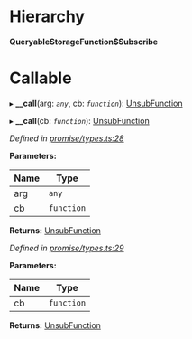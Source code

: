 

# Hierarchy

**QueryableStorageFunction$Subscribe**

# Callable
▸ **__call**(arg: *`any`*, cb: *`function`*): [UnsubFunction](../modules/_promise_types_.md#unsubfunction)

▸ **__call**(cb: *`function`*): [UnsubFunction](../modules/_promise_types_.md#unsubfunction)

*Defined in [promise/types.ts:28](https://github.com/polkadot-js/api/blob/ed1ad05/packages/api/src/promise/types.ts#L28)*

**Parameters:**

| Name | Type |
| ------ | ------ |
| arg | `any` |
| cb | `function` |

**Returns:** [UnsubFunction](../modules/_promise_types_.md#unsubfunction)

*Defined in [promise/types.ts:29](https://github.com/polkadot-js/api/blob/ed1ad05/packages/api/src/promise/types.ts#L29)*

**Parameters:**

| Name | Type |
| ------ | ------ |
| cb | `function` |

**Returns:** [UnsubFunction](../modules/_promise_types_.md#unsubfunction)

